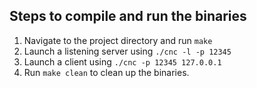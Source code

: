 ## Steps to compile and run the binaries
1) Navigate to the project directory and run `make`
2) Launch a listening server using `./cnc -l -p 12345`
3) Launch a client using `./cnc -p 12345 127.0.0.1`
4) Run `make clean` to clean up the binaries.
